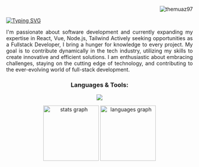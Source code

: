 <p align="right"> <img src="https://komarev.com/ghpvc/?username=themuaz97&label=Profile%20views&color=0e75b6&style=flat" alt="themuaz97" /> </p>

<a href="https://git.io/typing-svg"><img src="https://readme-typing-svg.demolab.com?font=Fira+Code&size=30&pause=1000&center=true&vCenter=true&random=false&width=1000&lines=Welcome+to+Muaz's+profile.;I'm+a+Fullstack+Developer.;I'm+from+Malaysia.;Knowledge+is+Power;Dreams+without+efforts+are+just+dreams" alt="Typing SVG" /></a>



<p align="justify">I'm passionate about software development and currently expanding my expertise in React, Vue, Node.js, Tailwind Actively seeking opportunities as a Fullstack Developer, I bring a hunger for knowledge to every project. My goal is to contribute dynamically in the tech industry, utilizing my skills to create innovative and efficient solutions. I am enthusiastic about embracing challenges, staying on the cutting edge of technology, and contributing to the ever-evolving world of full-stack development.</p>

<h3 align="center">Languages & Tools:</h3>
<p align="center">
  <a href="https://skillicons.dev">
    <img src="https://skillicons.dev/icons?i=html,css,js,ts,java,php,tailwind,bootstrap,vue,react,express,laravel,mysql,postgres,postman,firebase" />
  </a> 
</p>

<div align="center">
  <img src="https://github-readme-stats.vercel.app/api?username=themuaz97&hide_title=false&hide_rank=false&show_icons=true&include_all_commits=true&count_private=true&disable_animations=false&theme=dracula&locale=en&hide_border=false" height="150" alt="stats graph"  />
  <img src="https://github-readme-stats.vercel.app/api/top-langs?username=themuaz97&locale=en&hide_title=false&layout=compact&card_width=320&langs_count=5&theme=dracula&hide_border=false" height="150" alt="languages graph"  />
</div>
